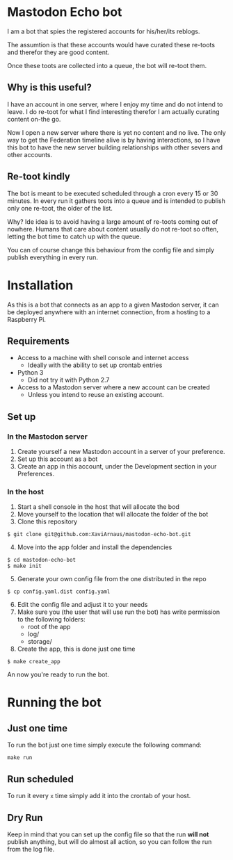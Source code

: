 # Mastodon Echo bot
I am a bot that spies the registered accounts for his/her/its reblogs.

The assumtion is that these accounts would have curated these re-toots and therefor they are good content.

Once these toots are collected into a queue, the bot will re-toot them.

## Why is this useful?
I have an account in one server, where I enjoy my time and do not intend to leave. I do re-toot for what I find interesting therefor I am actually curating content on-the go.

Now I open a new server where there is yet no content and no live. The only way to get the Federation timeline alive is by having interactions, so I have this bot to have the new server building relationships with other severs and other accounts.

## Re-toot kindly
The bot is meant to be executed scheduled through a cron every 15 or 30 minutes. In every run it gathers toots into a queue and is intended to publish only one re-toot, the older of the list.

Why? Ide idea is to avoid having a large amount of re-toots coming out of nowhere. Humans that care about content usually do not re-toot so often, letting the bot time to catch up with the queue.

You can of course change this behaviour from the config file and simply publish everything in every run.

# Installation
As this is a bot that connects as an app to a given Mastodon server, it can be deployed anywhere with an internet connection, from a hosting to a Raspberry Pi.

## Requirements
* Access to a machine with shell console and internet access
    * Ideally with the ability to set up crontab entries
* Python 3
    * Did not try it with Python 2.7
* Access to a Mastodon server where a new account can be created
    * Unless you intend to reuse an existing account.

## Set up

### In the Mastodon server
1. Create yourself a new Mastodon account in a server of your preference.
2. Set up this account as a bot
3. Create an app in this account, under the Development section in your Preferences.

### In the host
1. Start a shell console in the host that will allocate the bod
2. Move yourself to the location that will allocate the folder of the bot
3. Clone this repository
```
$ git clone git@github.com:XaviArnaus/mastodon-echo-bot.git
```
4. Move into the app folder and install the dependencies
```
$ cd mastodon-echo-bot
$ make init
```
5. Generate your own config file from the one distributed in the repo
```
$ cp config.yaml.dist config.yaml
```
6. Edit the config file and adjust it to your needs
7. Make sure you (the user that will use run the bot) has write permission to the following folders:
    * root of the app
    * log/
    * storage/
8. Create the app, this is done just one time
```
$ make create_app
```

An now you're ready to run the bot.

# Running the bot
## Just one time
To run the bot just one time simply execute the following command:
```
make run
```

## Run scheduled
To run it every `x` time simply add it into the crontab of your host.

## Dry Run
Keep in mind that you can set up the config file so that the run **will not** publish anything, but will do almost all action, so you can follow the run from the log file.
